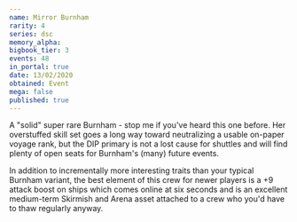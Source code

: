 ```yaml
---
name: Mirror Burnham
rarity: 4
series: dsc
memory_alpha:
bigbook_tier: 3
events: 48
in_portal: true
date: 13/02/2020
obtained: Event
mega: false
published: true
---
```


A "solid" super rare Burnham - stop me if you've heard this one before. Her overstuffed skill set goes a long way toward neutralizing a usable on-paper voyage rank, but the DIP primary is not a lost cause for shuttles and will find plenty of open seats for Burnham's (many) future events.

In addition to incrementally more interesting traits than your typical Burnham variant, the best element of this crew for newer players is a +9 attack boost on ships which comes online at six seconds and is an excellent medium-term Skirmish and Arena asset attached to a crew who you'd have to thaw regularly anyway.
